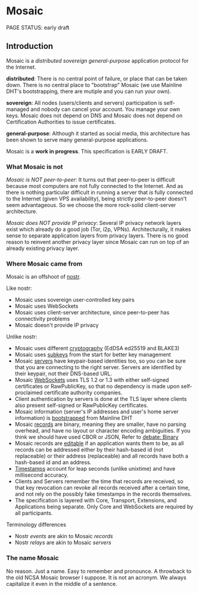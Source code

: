 # Mosaic

<status>PAGE STATUS: early draft</status>

## Introduction

Mosaic is a *distributed* *sovereign* *general-purpose* application protocol for the Internet.

**distributed**: There is no central point of failure, or place that can be taken down. There is no central place to "bootstrap" Mosaic (we use Mainline DHT's bootstrapping, there are mutiple and you can run your own).

**sovereign**: All nodes (users/clients and servers) participation is self-managed and nobody can cancel your account. You manage your own keys. Mosaic does not depend on DNS and Mosaic does not depend on Certification Authorities to issue certificates.

**general-purpose**: Although it started as social media, this architecture has been shown to serve many general-purpose applications.

Mosaic is a **work in progress**.  This specification is EARLY DRAFT.

### What Mosaic is not

*Mosaic is NOT peer-to-peer*: It turns out that peer-to-peer is difficult because most computers are not fully connected to the Internet. And as there is nothing particular difficult in running a server that *is* fully connected to the Internet (given VPS availability), being strictly peer-to-peer doesn't seem advantageous. So we choose the more rock-solid client-server architecture.

*Mosaic does NOT provide IP privacy*: Several IP privacy network layers exist which already do a good job (Tor, i2p, VPNs). Architecturally, it makes sense to separate application layers from privacy layers. There is no good reason to reinvent another privacy layer since Mosaic can run on top of an already existing privacy layer.

### Where Mosaic came from

Mosaic is an offshoot of [nostr](https://github.com/nostr-protocol).

Like nostr:

* Mosaic uses sovereign user-controlled key pairs
* Mosaic uses WebSockets
* Mosaic uses client-server architecture, since peer-to-peer has connectivity problems
* Mosaic doesn't provide IP privacy

Unlike nostr:

* Mosaic uses different [cryptography](cryptography.md) (EdDSA ed25519 and BLAKE3)
* Mosaic uses [subkeys](identity.md#master-keys-and-subkeys) from the start for better key management
* Mosaic [servers](identity.md#users-and-servers) have keypair-based identities too, so you can be sure that
  you are connecting to the right server. Servers are identified by their
  keypair, not their DNS-based URL.
* Mosaic [WebSockets](websockets.md) uses TLS 1.2 or 1.3 with either
  self-signed certificates or RawPublicKey, so that no dependency is made upon
  self-proclaimed certificate authority companies.
* Client authentication by servers is done at the TLS layer where clients
  also present self-signed or RawPublicKey certificates.
* Mosaic information (server's IP addresses and user's home server information)
  is [bootstrapped](bootstrap.md) from Mainline DHT
* Mosaic [records](record.md) are binary, meaning they are smaller,
  have no parsing overhead, and have no layout or character encoding
  ambiguities. If you think we should have used CBOR or JSON,
  Refer to
  [debate: Binary](https://github.com/SteveFarroll/mosaic-spec/issues/8)
* Mosaic records are [editable](reference.md) if an application wants them to
  be, as all records can be addressed either by their hash-based id (not
  replaceable) or their address (replaceable) and all records have both a
  hash-based id and an address.
* [Timestamps](timestamps.md) account for leap seconds (unlike unixtime) and
  have millisecond accuracy.
* Clients and Servers remember the time that records are received, so that
  key revocation can revoke all records received after a certain time,
  and not rely on the possibly fake timestamps in the records themselves.
* The specification is layered with Core, Transport, Extensions, and
  Applications being separate. Only Core and WebSockets are required by
  all participants.


Terminology differences

* Nostr *events* are akin to Mosaic *records*
* Nostr *relays* are akin to Mosaic *servers*

### The name Mosaic

No reason. Just a name. Easy to remember and pronounce. A throwback to
the old NCSA Mosaic browser I suppose. It is not an acronym. We always
capitalize it even in the middle of a sentence.
